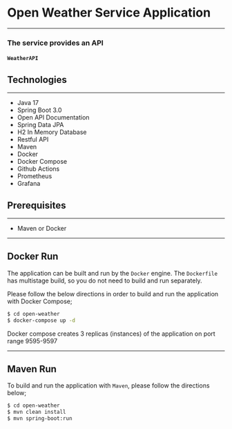 # Open Weather Service Application

---


### The service provides an API
#### `WeatherAPI`

## Technologies

---
- Java 17
- Spring Boot 3.0
- Open API Documentation
- Spring Data JPA
- H2 In Memory Database
- Restful API
- Maven
- Docker
- Docker Compose
- Github Actions
- Prometheus
- Grafana


## Prerequisites

---
- Maven or Docker
---

## Docker Run
The application can be built and run by the `Docker` engine. The `Dockerfile` has multistage build, so you do not need to build and run separately.

Please follow the below directions in order to build and run the application with Docker Compose;

```sh
$ cd open-weather
$ docker-compose up -d
```

Docker compose creates 3 replicas (instances) of the application on port range 9595-9597

---
## Maven Run
To build and run the application with `Maven`, please follow the directions below;

```sh
$ cd open-weather
$ mvn clean install
$ mvn spring-boot:run
```

